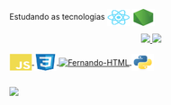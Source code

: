Estudando as tecnologias
<img align="center" alt="Fernando-React" height="30" width="40" src="https://raw.githubusercontent.com/devicons/devicon/master/icons/react/react-original.svg">
<img align="center" alt="Fernando-NodeJs" height="30" width="40" src="https://raw.githubusercontent.com/devicons/devicon/master/icons/nodejs/nodejs-original.svg">

<div align="center">
  <a href="https://github.com/Sthewerson">
  <img height="130em" src="https://github-readme-stats.vercel.app/api?username=Sthewerson&show_icons=true&theme=dark&include_all_commits=true&count_private=true"/>
  <img height="130em" src="https://github-readme-stats.vercel.app/api/top-langs/?username=Sthewerson&layout=compact&langs_count=7&theme=dark"/>
</div>
<div style="display: inline_block"><br>
  <img align="center" alt="Fernando-Js" height="30" width="40" src="https://raw.githubusercontent.com/devicons/devicon/master/icons/javascript/javascript-plain.svg">
  <img align="center" alt="Fernando-CSS" height="30" width="40" src="https://raw.githubusercontent.com/devicons/devicon/master/icons/css3/css3-original.svg">
  <img align="center" alt="Fernando-HTML" height="30" width="40" src="https://cdn.jsdelivr.net/gh/devicons/devicon/icons/html5/html5-original.svg" />
  <img align="center" alt="Fernando-Python" height="30" width="40" src="https://raw.githubusercontent.com/devicons/devicon/master/icons/python/python-original.svg">
</div>

##

<div>
  <a href = "mailto:fernandosthewerson@gmail.com"><img src="https://img.shields.io/badge/-Gmail-%23333?style=for-the-badge&logo=gmail&logoColor=white" target="_blank"></a>
</div>
